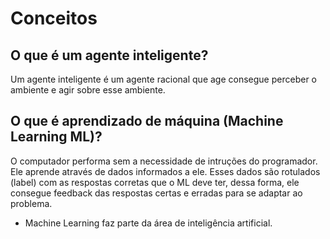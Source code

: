 # Conceitos

## O que é um agente inteligente?
Um agente inteligente é um agente racional que age consegue perceber o ambiente e agir sobre esse ambiente.

## O que é aprendizado de máquina (Machine Learning ML)?
O computador performa sem a necessidade de intruções do programador. Ele aprende através de dados informados a ele. Esses dados são rotulados (label) com as respostas corretas que o ML deve ter, dessa forma, ele consegue feedback das respostas certas e erradas para se adaptar ao problema.

- Machine Learning faz parte da área de inteligência artificial.